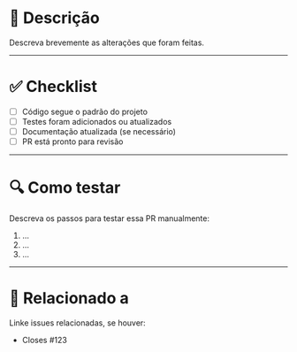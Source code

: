 # 📝 Descrição

Descreva brevemente as alterações que foram feitas.

---

# ✅ Checklist

- [ ] Código segue o padrão do projeto
- [ ] Testes foram adicionados ou atualizados
- [ ] Documentação atualizada (se necessário)
- [ ] PR está pronto para revisão

---

# 🔍 Como testar

Descreva os passos para testar essa PR manualmente:

1. ...
2. ...
3. ...

---

# 📎 Relacionado a

Linke issues relacionadas, se houver:

- Closes #123
